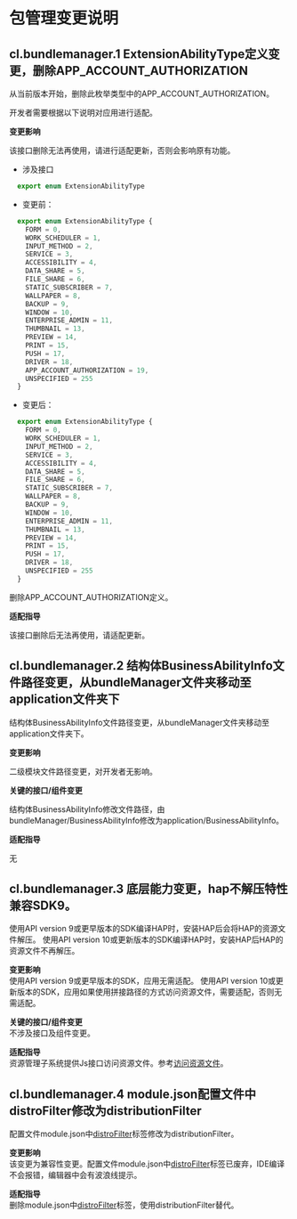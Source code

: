 # 包管理变更说明
## cl.bundlemanager.1 ExtensionAbilityType定义变更，删除APP_ACCOUNT_AUTHORIZATION

从当前版本开始，删除此枚举类型中的APP_ACCOUNT_AUTHORIZATION。

开发者需要根据以下说明对应用进行适配。

**变更影响**

该接口删除无法再使用，请进行适配更新，否则会影响原有功能。

- 涉及接口

```js
  export enum ExtensionAbilityType
```

- 变更前：

```js
  export enum ExtensionAbilityType {
    FORM = 0,
    WORK_SCHEDULER = 1,
    INPUT_METHOD = 2,
    SERVICE = 3,
    ACCESSIBILITY = 4,
    DATA_SHARE = 5,
    FILE_SHARE = 6,
    STATIC_SUBSCRIBER = 7,
    WALLPAPER = 8,
    BACKUP = 9,
    WINDOW = 10,
    ENTERPRISE_ADMIN = 11,
    THUMBNAIL = 13,
    PREVIEW = 14,
    PRINT = 15,
    PUSH = 17,
    DRIVER = 18,
    APP_ACCOUNT_AUTHORIZATION = 19,
    UNSPECIFIED = 255
  }
```

- 变更后：
```js
  export enum ExtensionAbilityType {
    FORM = 0,
    WORK_SCHEDULER = 1,
    INPUT_METHOD = 2,
    SERVICE = 3,
    ACCESSIBILITY = 4,
    DATA_SHARE = 5,
    FILE_SHARE = 6,
    STATIC_SUBSCRIBER = 7,
    WALLPAPER = 8,
    BACKUP = 9,
    WINDOW = 10,
    ENTERPRISE_ADMIN = 11,
    THUMBNAIL = 13,
    PREVIEW = 14,
    PRINT = 15,
    PUSH = 17,
    DRIVER = 18,
    UNSPECIFIED = 255
  }
```
删除APP_ACCOUNT_AUTHORIZATION定义。


**适配指导**

该接口删除后无法再使用，请适配更新。

## cl.bundlemanager.2 结构体BusinessAbilityInfo文件路径变更，从bundleManager文件夹移动至application文件夹下

结构体BusinessAbilityInfo文件路径变更，从bundleManager文件夹移动至application文件夹下。


**变更影响**

二级模块文件路径变更，对开发者无影响。

**关键的接口/组件变更**

结构体BusinessAbilityInfo修改文件路径，由bundleManager/BusinessAbilityInfo修改为application/BusinessAbilityInfo。

**适配指导**

无

## cl.bundlemanager.3 底层能力变更，hap不解压特性兼容SDK9。

使用API version 9或更早版本的SDK编译HAP时，安装HAP后会将HAP的资源文件解压。
使用API version 10或更新版本的SDK编译HAP时，安装HAP后HAP的资源文件不再解压。

**变更影响**<br>
使用API version 9或更早版本的SDK，应用无需适配。
使用API version 10或更新版本的SDK，应用如果使用拼接路径的方式访问资源文件，需要适配，否则无需适配。

**关键的接口/组件变更**<br>
不涉及接口及组件变更。

**适配指导**<br>
资源管理子系统提供Js接口访问资源文件。参考[访问资源文件](https://gitee.com/openharmony/docs/blob/master/zh-cn/application-dev/reference/apis/js-apis-resource-manager.md#getrawfilecontent9)。


## cl.bundlemanager.4 module.json配置文件中distroFilter修改为distributionFilter
配置文件module.json中[distroFilter](../../../application-dev/quick-start/module-configuration-file.md)标签修改为distributionFilter。

**变更影响**<br>
该变更为兼容性变更。配置文件module.json中[distroFilter](../../../application-dev/quick-start/module-configuration-file.md)标签已废弃，IDE编译不会报错，编辑器中会有波浪线提示。

**适配指导**<br>
删除module.json中[distroFilter](../../../application-dev/quick-start/module-configuration-file.md)标签，使用distributionFilter替代。

<!--no_check-->